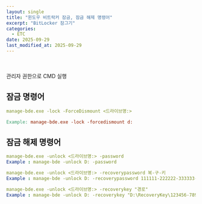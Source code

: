 ```yaml
---
layout: single
title: "윈도우 비트락커 잠금, 잠금 해제 명령어"
excerpt: "BitLocker 잠그기"
categories:
  - ETC
date: 2025-09-29
last_modified_at: 2025-09-29
---
```

<br>
<br>
관리자 권한으로 CMD 실행<br>

## 잠금 명령어 

```yaml
manage-bde.exe -lock -ForceDismount <드라이브명:>
```

```makefile
Example: manage-bde.exe -lock -forcedismount d:
```

## 잠금 해제 명령어

```yaml
manage-bde.exe -unlock <드라이브명:> -password
Example : manage-bde -unlock D: -password
```

```yaml
manage-bde.exe -unlock <드라이브명:> -recoverypassword 복-구-키
Example : manage-bde -unlock D: -recoverypassword 111111-222222-333333-444444-555555-666666-777777-888888
```

```yaml
manage-bde.exe -unlock <드라이브명:> -recoverykey "경로"
Example : manage-bde -unlock D: -recoverykey "D:\RecoveryKey\123456-789012-...-888888.BEK"
```


